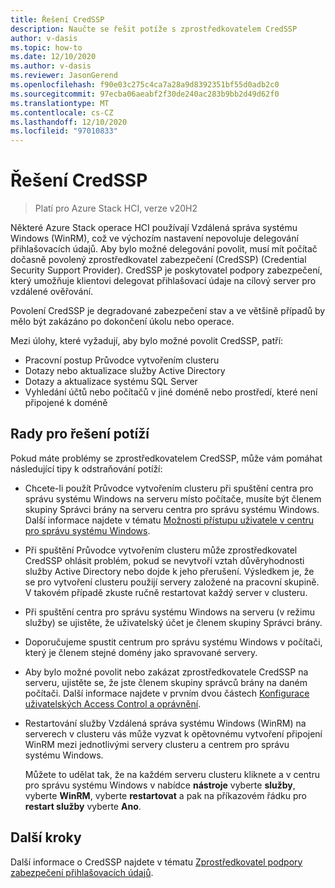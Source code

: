 ```yaml
---
title: Řešení CredSSP
description: Naučte se řešit potíže s zprostředkovatelem CredSSP
author: v-dasis
ms.topic: how-to
ms.date: 12/10/2020
ms.author: v-dasis
ms.reviewer: JasonGerend
ms.openlocfilehash: f90e03c275c4ca7a28a9d8392351bf55d0adb2c0
ms.sourcegitcommit: 97ecba06aeabf2f30de240ac283b9bb2d49d62f0
ms.translationtype: MT
ms.contentlocale: cs-CZ
ms.lasthandoff: 12/10/2020
ms.locfileid: "97010833"
---
```

# <a name="troubleshoot-credssp"></a>Řešení CredSSP

> Platí pro Azure Stack HCI, verze v20H2

Některé Azure Stack operace HCI používají Vzdálená správa systému Windows (WinRM), což ve výchozím nastavení nepovoluje delegování přihlašovacích údajů. Aby bylo možné delegování povolit, musí mít počítač dočasně povolený zprostředkovatel zabezpečení (CredSSP) (Credential Security Support Provider). CredSSP je poskytovatel podpory zabezpečení, který umožňuje klientovi delegovat přihlašovací údaje na cílový server pro vzdálené ověřování. 

Povolení CredSSP je degradované zabezpečení stav a ve většině případů by mělo být zakázáno po dokončení úkolu nebo operace.

Mezi úlohy, které vyžadují, aby bylo možné povolit CredSSP, patří:

- Pracovní postup Průvodce vytvořením clusteru
- Dotazy nebo aktualizace služby Active Directory
- Dotazy a aktualizace systému SQL Server
- Vyhledání účtů nebo počítačů v jiné doméně nebo prostředí, které není připojené k doméně

## <a name="troubleshooting-tips"></a>Rady pro řešení potíží

Pokud máte problémy se zprostředkovatelem CredSSP, může vám pomáhat následující tipy k odstraňování potíží:

- Chcete-li použít Průvodce vytvořením clusteru při spuštění centra pro správu systému Windows na serveru místo počítače, musíte být členem skupiny Správci brány na serveru centra pro správu systému Windows. Další informace najdete v tématu [Možnosti přístupu uživatele v centru pro správu systému Windows](/windows-server/manage/windows-admin-center/plan/user-access-options).

- Při spuštění Průvodce vytvořením clusteru může zprostředkovatel CredSSP ohlásit problém, pokud se nevytvoří vztah důvěryhodnosti služby Active Directory nebo dojde k jeho přerušení. Výsledkem je, že se pro vytvoření clusteru použijí servery založené na pracovní skupině. V takovém případě zkuste ručně restartovat každý server v clusteru.

- Při spuštění centra pro správu systému Windows na serveru (v režimu služby) se ujistěte, že uživatelský účet je členem skupiny Správci brány.

- Doporučujeme spustit centrum pro správu systému Windows v počítači, který je členem stejné domény jako spravované servery.

- Aby bylo možné povolit nebo zakázat zprostředkovatele CredSSP na serveru, ujistěte se, že jste členem skupiny správců brány na daném počítači. Další informace najdete v prvním dvou částech [Konfigurace uživatelských Access Control a oprávnění](/windows-server/manage/windows-admin-center/configure/user-access-control#gateway-access-role-definitions).

- Restartování služby Vzdálená správa systému Windows (WinRM) na serverech v clusteru vás může vyzvat k opětovnému vytvoření připojení WinRM mezi jednotlivými servery clusteru a centrem pro správu systému Windows.

    Můžete to udělat tak, že na každém serveru clusteru kliknete a v centru pro správu systému Windows v nabídce **nástroje** vyberte **služby**, vyberte **WinRM**, vyberte **restartovat** a pak na příkazovém řádku pro **restart služby** vyberte **Ano**.

## <a name="next-steps"></a>Další kroky

Další informace o CredSSP najdete v tématu [Zprostředkovatel podpory zabezpečení přihlašovacích údajů](/windows/win32/secauthn/credential-security-support-provider).